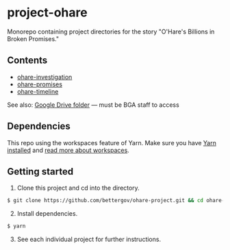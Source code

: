 # project-ohare

Monorepo containing project directories for the story "O'Hare's Billions in Broken Promises."

## Contents

- [ohare-investigation](ohare-investigation)
- [ohare-promises](ohare-promises)
- [ohare-timeline](ohare-timeline)

See also: [Google Drive folder](https://drive.google.com/drive/folders/1OwEltmBjpDjTwXMZPu4iZjPASSZgUcD9?usp=sharing) — must be BGA staff to access

## Dependencies

This repo using the workspaces feature of Yarn. Make sure you have [Yarn installed](https://yarnpkg.com/en/docs/install) and [read more about workspaces](https://yarnpkg.com/lang/en/docs/workspaces/).

## Getting started

1. Clone this project and cd into the directory.

```bash
$ git clone https://github.com/bettergov/ohare-project.git && cd ohare-project
```

2. Install dependencies.

```bash
$ yarn
```

3. See each individual project for further instructions.
